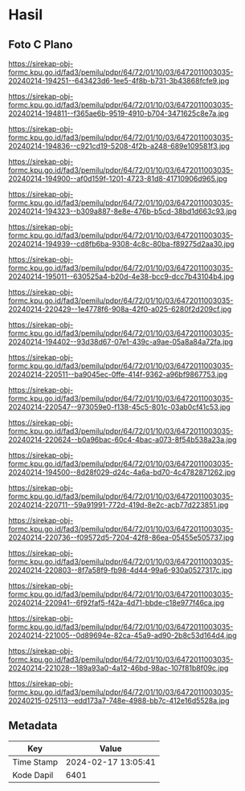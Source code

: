 # Hasil

## Foto C Plano

https://sirekap-obj-formc.kpu.go.id/fad3/pemilu/pdpr/64/72/01/10/03/6472011003035-20240214-194251--643423d6-1ee5-4f8b-b731-3b43868fcfe9.jpg

https://sirekap-obj-formc.kpu.go.id/fad3/pemilu/pdpr/64/72/01/10/03/6472011003035-20240214-194811--f365ae6b-9519-4910-b704-3471625c8e7a.jpg

https://sirekap-obj-formc.kpu.go.id/fad3/pemilu/pdpr/64/72/01/10/03/6472011003035-20240214-194836--c921cd19-5208-4f2b-a248-689e109581f3.jpg

https://sirekap-obj-formc.kpu.go.id/fad3/pemilu/pdpr/64/72/01/10/03/6472011003035-20240214-194900--af0d159f-1201-4723-81d8-41710906d965.jpg

https://sirekap-obj-formc.kpu.go.id/fad3/pemilu/pdpr/64/72/01/10/03/6472011003035-20240214-194323--b309a887-8e8e-476b-b5cd-38bd1d663c93.jpg

https://sirekap-obj-formc.kpu.go.id/fad3/pemilu/pdpr/64/72/01/10/03/6472011003035-20240214-194939--cd8fb6ba-9308-4c8c-80ba-f89275d2aa30.jpg

https://sirekap-obj-formc.kpu.go.id/fad3/pemilu/pdpr/64/72/01/10/03/6472011003035-20240214-195011--630525a4-b20d-4e38-bcc9-dcc7b43104b4.jpg

https://sirekap-obj-formc.kpu.go.id/fad3/pemilu/pdpr/64/72/01/10/03/6472011003035-20240214-220429--1e4778f6-908a-42f0-a025-6280f2d209cf.jpg

https://sirekap-obj-formc.kpu.go.id/fad3/pemilu/pdpr/64/72/01/10/03/6472011003035-20240214-194402--93d38d67-07e1-439c-a9ae-05a8a84a72fa.jpg

https://sirekap-obj-formc.kpu.go.id/fad3/pemilu/pdpr/64/72/01/10/03/6472011003035-20240214-220511--ba9045ec-0ffe-414f-9362-a96bf9867753.jpg

https://sirekap-obj-formc.kpu.go.id/fad3/pemilu/pdpr/64/72/01/10/03/6472011003035-20240214-220547--973059e0-f138-45c5-801c-03ab0cf41c53.jpg

https://sirekap-obj-formc.kpu.go.id/fad3/pemilu/pdpr/64/72/01/10/03/6472011003035-20240214-220624--b0a96bac-60c4-4bac-a073-8f54b538a23a.jpg

https://sirekap-obj-formc.kpu.go.id/fad3/pemilu/pdpr/64/72/01/10/03/6472011003035-20240214-194500--8d28f029-d24c-4a6a-bd70-4c4782871262.jpg

https://sirekap-obj-formc.kpu.go.id/fad3/pemilu/pdpr/64/72/01/10/03/6472011003035-20240214-220711--59a91991-772d-419d-8e2c-acb77d223851.jpg

https://sirekap-obj-formc.kpu.go.id/fad3/pemilu/pdpr/64/72/01/10/03/6472011003035-20240214-220736--f09572d5-7204-42f8-86ea-05455e505737.jpg

https://sirekap-obj-formc.kpu.go.id/fad3/pemilu/pdpr/64/72/01/10/03/6472011003035-20240214-220803--8f7a58f9-fb98-4d44-99a6-930a0527317c.jpg

https://sirekap-obj-formc.kpu.go.id/fad3/pemilu/pdpr/64/72/01/10/03/6472011003035-20240214-220941--6f92faf5-f42a-4d71-bbde-c18e977f46ca.jpg

https://sirekap-obj-formc.kpu.go.id/fad3/pemilu/pdpr/64/72/01/10/03/6472011003035-20240214-221005--0d89694e-82ca-45a9-ad90-2b8c53d164d4.jpg

https://sirekap-obj-formc.kpu.go.id/fad3/pemilu/pdpr/64/72/01/10/03/6472011003035-20240214-221028--189a93a0-4a12-46bd-98ac-107f81b8f09c.jpg

https://sirekap-obj-formc.kpu.go.id/fad3/pemilu/pdpr/64/72/01/10/03/6472011003035-20240215-025113--edd173a7-748e-4988-bb7c-412e16d5528a.jpg


## Metadata

| Key        | Value               |
| ---------- | ------------------- |
| Time Stamp | 2024-02-17 13:05:41 |
| Kode Dapil | 6401                |




